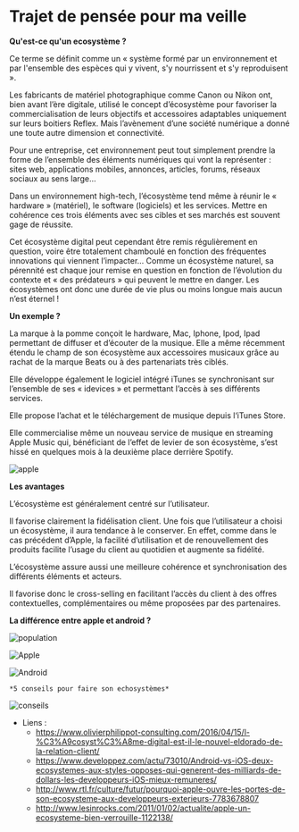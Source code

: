 # Trajet de pensée pour ma veille

  **Qu'est-ce qu'un ecosystème ?**

   Ce terme se définit comme un « système formé par un environnement et par l'ensemble des espèces qui y vivent, s'y nourrissent et s'y reproduisent ».

   Les fabricants de matériel photographique comme Canon ou Nikon ont, bien avant l’ère digitale, utilisé le concept d’écosystème pour favoriser la commercialisation de leurs objectifs et accessoires adaptables uniquement sur leurs boitiers Reflex. Mais l’avènement d’une société numérique a donné une toute autre dimension et connectivité.

   Pour une entreprise, cet environnement peut tout simplement prendre la forme de l’ensemble des éléments numériques qui vont la représenter : sites web, applications mobiles, annonces, articles, forums, réseaux sociaux au sens large…

   Dans un environnement high-tech, l’écosystème tend même à réunir le « hardware » (matériel), le software (logiciels) et les services. Mettre en cohérence ces trois éléments avec ses cibles et ses marchés est souvent gage de réussite.

   Cet écosystème digital peut cependant être remis régulièrement en question, voire être totalement chamboulé en fonction des fréquentes innovations qui viennent l’impacter… Comme un écosystème naturel, sa pérennité est chaque jour remise en question en fonction de l’évolution du contexte et « des prédateurs » qui peuvent le mettre en danger. Les écosystèmes ont donc une durée de vie plus ou moins longue mais aucun n’est éternel !

   **Un exemple ?**

   La marque à la pomme conçoit le hardware, Mac, Iphone, Ipod, Ipad permettant de diffuser et d’écouter de la musique. Elle a même récemment étendu le champ de son écosystème aux accessoires musicaux grâce au rachat de la marque Beats ou à des partenariats très ciblés.

   Elle développe également le logiciel intégré iTunes se synchronisant sur l’ensemble de ses « idevices » et permettant l’accès à ses différents services.

   Elle propose l’achat et le téléchargement de musique depuis l‘iTunes Store.

   Elle commercialise même un nouveau service de musique en streaming Apple Music qui, bénéficiant de l’effet de levier de son écosystème, s’est hissé en quelques mois à la deuxième place derrière Spotify.

   ![apple](https://image.slidesharecdn.com/visionmobile-digitalwinners-131121055420-phpapp01/95/visionmobile-business-models-of-mobile-ecosystems-digital-winners-15-638.jpg?cb=1385023880)


   **Les avantages**

   L’écosystème est généralement centré sur l’utilisateur.

   Il favorise clairement la fidélisation client. Une fois que l’utilisateur a choisi un écosystème, il aura tendance à le conserver. En effet, comme dans le cas précédent d’Apple, la facilité d’utilisation et de renouvellement des produits facilite l’usage du client au quotidien et augmente sa fidélité.

   L’écosystème assure aussi une meilleure cohérence et synchronisation des différents éléments et acteurs.

   Il favorise donc le cross-selling en facilitant l’accès du client à des offres contextuelles, complémentaires ou même proposées par des partenaires.

  **La différence entre apple et android ?**

  ![population](http://www.developpez.com/public/images/news/Android-vs-iOS.png)

  ![Apple](http://www.developpez.com/public/images/news/Ecosysteme-iOS.png)

  ![Android](http://www.developpez.com/public/images/news/Ecosysteme-Android.png)

    *5 conseils pour faire son echosystèmes*

  ![conseils](https://scontent.fbru3-1.fna.fbcdn.net/v/t35.0-12/23158248_1445067162209769_1378098184_o.png?oh=0bdd79c2e2a56f227befcc7c3e1eb0f3&oe=59FCBD07)




* Liens :
  * https://www.olivierphilippot-consulting.com/2016/04/15/l-%C3%A9cosyst%C3%A8me-digital-est-il-le-nouvel-eldorado-de-la-relation-client/
  * https://www.developpez.com/actu/73010/Android-vs-iOS-deux-ecosystemes-aux-styles-opposes-qui-generent-des-milliards-de-dollars-les-developpeurs-iOS-mieux-remuneres/
  * http://www.rtl.fr/culture/futur/pourquoi-apple-ouvre-les-portes-de-son-ecosysteme-aux-developpeurs-exterieurs-7783678807
  * http://www.lesinrocks.com/2011/01/02/actualite/apple-un-ecosysteme-bien-verrouille-1122138/
